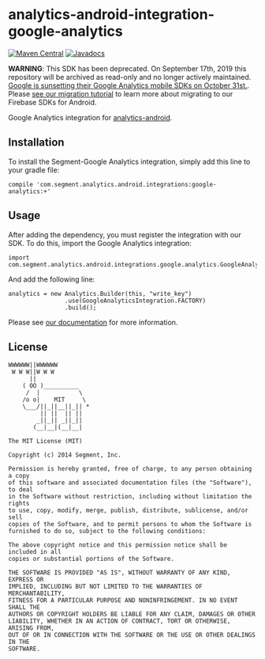 analytics-android-integration-google-analytics
==============================================

[![Maven Central](https://maven-badges.herokuapp.com/maven-central/com.segment.analytics.android.integrations/google-analytics/badge.svg)](https://maven-badges.herokuapp.com/maven-central/com.segment.analytics.android.integrations/google-analytics)
[![Javadocs](http://javadoc-badge.appspot.com/com.segment.analytics.android.integrations/google-analytics.svg?label=javadoc)](http://javadoc-badge.appspot.com/com.segment.analytics.android.integrations/google-analytics)

**WARNING**: This SDK has been deprecated. On September 17th, 2019 this repository will be archived as read-only and no longer actively maintained. [Google is sunsetting their Google Analytics mobile SDKs on October 31st.](https://support.google.com/firebase/answer/9167112?hl=en). Please [see our migration tutorial](https://segment.com/docs/destinations/google-analytics/#migrating-deprecated-google-analytics-mobile-sdks-to-firebase) to learn more about migrating to our Firebase SDKs for Android. 

Google Analytics integration for [analytics-android](https://github.com/segmentio/analytics-android).

## Installation

To install the Segment-Google Analytics integration, simply add this line to your gradle file:

```
compile 'com.segment.analytics.android.integrations:google-analytics:+'
```

## Usage

After adding the dependency, you must register the integration with our SDK.  To do this, import the Google Analytics integration:


```
import com.segment.analytics.android.integrations.google.analytics.GoogleAnalyticsIntegration;

```

And add the following line:

```
analytics = new Analytics.Builder(this, "write_key")
                .use(GoogleAnalyticsIntegration.FACTORY)
                .build();
```

Please see [our documentation](https://segment.com/docs/integrations/google-analytics/#mobile-apps) for more information.

## License

```
WWWWWW||WWWWWW
 W W W||W W W
      ||
    ( OO )__________
     /  |           \
    /o o|    MIT     \
    \___/||_||__||_|| *
         || ||  || ||
        _||_|| _||_||
       (__|__|(__|__|

The MIT License (MIT)

Copyright (c) 2014 Segment, Inc.

Permission is hereby granted, free of charge, to any person obtaining a copy
of this software and associated documentation files (the "Software"), to deal
in the Software without restriction, including without limitation the rights
to use, copy, modify, merge, publish, distribute, sublicense, and/or sell
copies of the Software, and to permit persons to whom the Software is
furnished to do so, subject to the following conditions:

The above copyright notice and this permission notice shall be included in all
copies or substantial portions of the Software.

THE SOFTWARE IS PROVIDED "AS IS", WITHOUT WARRANTY OF ANY KIND, EXPRESS OR
IMPLIED, INCLUDING BUT NOT LIMITED TO THE WARRANTIES OF MERCHANTABILITY,
FITNESS FOR A PARTICULAR PURPOSE AND NONINFRINGEMENT. IN NO EVENT SHALL THE
AUTHORS OR COPYRIGHT HOLDERS BE LIABLE FOR ANY CLAIM, DAMAGES OR OTHER
LIABILITY, WHETHER IN AN ACTION OF CONTRACT, TORT OR OTHERWISE, ARISING FROM,
OUT OF OR IN CONNECTION WITH THE SOFTWARE OR THE USE OR OTHER DEALINGS IN THE
SOFTWARE.
```
